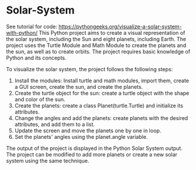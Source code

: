 # Solar-System
See tutorial for code:
https://pythongeeks.org/visualize-a-solar-system-with-python/
This Python project aims to create a visual representation of the solar system, including the Sun and eight planets, including Earth. The project uses the Turtle Module and Math Module to create the planets and the sun, as well as to create orbits. The project requires basic knowledge of Python and its concepts.

To visualize the solar system, the project follows the following steps:

1. Install the modules: Install turtle and math modules, import them, create a GUI screen, create the sun, and create the planets.
2. Create the turtle object for the sun: create a turtle object with the shape and color of the sun.
3. Create the planets: create a class Planet(turtle.Turtle) and initialize its attributes.
4. Change the angles and add the planets: create planets with the desired attributes, and add them to a list.
5. Update the screen and move the planets one by one in loop.
6. Set the planets' angles using the planet.angle variable.

The output of the project is displayed in the Python Solar System output. The project can be modified to add more planets or create a new solar system using the same technique.

